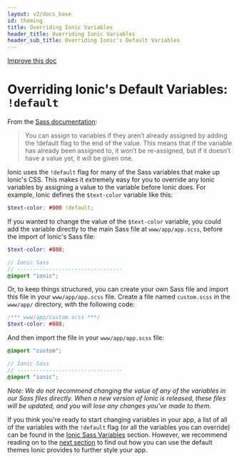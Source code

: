 ```yaml
---
layout: v2/docs_base
id: theming
title: Overriding Ionic Variables
header_title: Overriding Ionic Variables
header_sub_title: Overriding Ionic's Default Variables
---
```

<div class="improve-docs">
  <a href='https://github.com/driftyco/ionic-site/edit/master/docs/v2/theming/overriding-ionic/index.md'>
    Improve this doc
  </a>
</div>

<h1 class="title">Overriding Ionic's Default Variables: <code>!default</code></h1>

From the [Sass documentation](http://sass-lang.com/documentation/file.SASS_REFERENCE.html#variable_defaults_):

> You can assign to variables if they aren’t already assigned by adding the !default flag to the end of the value. This means that if the variable has already been assigned to, it won’t be re-assigned, but if it doesn’t have a value yet, it will be given one.

Ionic uses the `!default` flag for many of the Sass variables that make up Ionic's CSS. This makes it extremely easy for you to override any Ionic variables by assigning a value to the variable before Ionic does. For example, Ionic defines the `$text-color` variable like this:

```scss
$text-color: #000 !default;
```

If you wanted to change the value of the `$text-color` variable, you could add the variable directly to the main Sass file at `www/app/app.scss`, before the import of Ionic's Sass file:

```scss
$text-color: #888;

// Ionic Sass
// ---------------------------------
@import "ionic";
```

Or, to keep things structured, you can create your own Sass file and import this file in your `www/app/app.scss` file. Create a file named `custom.scss` in the `www/app/` directory, with the following code:

```scss
/*** www/app/custom.scss ***/
$text-color: #888;
```

And then import the file in your `www/app/app.scss` file:

```scss
@import "custom";

// Ionic Sass
// ---------------------------------
@import "ionic";
```

<em>Note: We do not recommend changing the value of any of the variables in our Sass files directly. When a new version of Ionic is released, these files will be updated, and you will lose any changes you've made to them.</em>

If you think you're ready to start changing variables in your app, a list of all of the variables with the `!default` flag (or all the variables you can override) can be found in the [Ionic Sass Variables](../ionic-variables/) section. However, we recommend reading on to the [next section](../ionic-themes/) to find out how you can use the default themes Ionic provides to further style your app.
